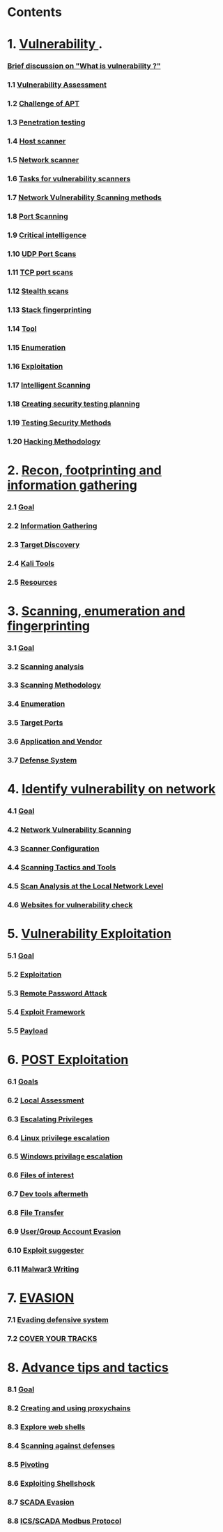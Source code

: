 # Contents
# 1. [ Vulnerability ](apt.md#1.0).
###  [ Brief discussion on "What is vulnerability ?" ](apt.md#0)
### 1.1 [ Vulnerability Assessment ](apt.md#1.1)
### 1.2 [ Challenge of APT ](apt.md#1.2)
### 1.3 [ Penetration testing ](apt.md#1.3)
### 1.4 [ Host scanner ](apt.md#1.4)
### 1.5 [ Network scanner ](apt.md#1.5)
### 1.6 [ Tasks for vulnerability scanners ](apt.md#1.6)
### 1.7 [ Network Vulnerability Scanning methods ](apt.md#1.7)
### 1.8 [ Port Scanning ](apt.md#1.8)
### 1.9 [ Critical intelligence ](apt.md#1.9)
### 1.10 [ UDP Port Scans ](apt.md#1.10)
### 1.11 [ TCP port scans](apt.md#1.11)
### 1.12 [ Stealth scans ](apt.md#1.12)
### 1.13 [ Stack fingerprinting ](apt.md#1.13)
### 1.14 [ Tool  ](apt.md#1.14)
### 1.15 [ Enumeration ](apt.md#1.15)
### 1.16 [ Exploitation ](apt.md#1.16)
### 1.17 [ Intelligent Scanning ](apt.md#1.17)
### 1.18 [ Creating security testing planning ](apt.md#1.18)
### 1.19 [ Testing Security Methods ](apt.md#1.19)
### 1.20 [ Hacking Methodology ](apt.md#1.20)
#
# 2. [ Recon, footprinting  and information gathering ](apt.md#2.0)
### 2.1 [ Goal ](apt.md#2.1)
### 2.2 [ Information Gathering ](apt.md#2.2)
### 2.3 [ Target Discovery ](apt.md#2.3)
### 2.4 [ Kali Tools ](apt.md#2.4)
### 2.5 [ Resources ](apt.md#2.5)
#
# 3. [ Scanning, enumeration and fingerprinting ](apt.md#3.0)
### 3.1 [ Goal ](apt.md#3.1)
### 3.2 [ Scanning analysis ](apt.md#3.2)
### 3.3 [ Scanning Methodology ](apt.md#3.3)
### 3.4 [ Enumeration ](apt.md#3.4)
### 3.5 [ Target Ports ](apt.md#3.5)
### 3.6 [ Application and Vendor ](apt.md#3.6)
### 3.7 [ Defense System ](apt.md#3.7)
#
# 4. [  Identify vulnerability on network ](apt.md#4.0)
### 4.1 [ Goal ](apt.md#4.1)
### 4.2 [  Network Vulnerability Scanning ](apt.md#4.2)
### 4.3 [  Scanner Configuration ](apt.md#4.3)
### 4.4 [ Scanning Tactics and Tools ](apt.md#4.4)
### 4.5 [ Scan Analysis at the Local Network Level ](apt.md#4.5)
### 4.6 [ Websites for vulnerability check ](apt.md#4.6)
#
# 5. [  Vulnerability Exploitation  ](apt.md#5.0)
### 5.1 [ Goal ](apt.md#5.1)
### 5.2 [  Exploitation ](apt.md#5.2)
### 5.3 [  Remote Password Attack ](apt.md#5.3)
### 5.4 [  Exploit Framework ](apt.md#5.4)
### 5.5 [ Payload ](apt.md#5.5)
#
# 6. [ POST Exploitation ](apt.md#6.0)
### 6.1 [ Goals ](apt.md#6.1)
### 6.2 [ Local Assessment ](apt.md#6.2)
### 6.3 [ Escalating Privileges ](apt.md#6.3)
### 6.4 [ Linux privilege escalation ](apt.md#6.4)
### 6.5 [ Windows privilage escalation ](apt.md#6.5)
### 6.6 [ Files of interest ](apt.md#6.6)
### 6.7 [  Dev tools aftermeth ](apt.md#6.7)
### 6.8 [ File Transfer ](apt.md#6.8)
### 6.9 [ User/Group Account Evasion ](apt.md#6.9)
### 6.10 [  Exploit suggester ](apt.md#6.10)
### 6.11 [ Malwar3 Writing ](apt.md#6.11)
#
# 7. [ EVASION ](apt.md#7.0)
### 7.1 [ Evading defensive system ](apt.md#7.1)
### 7.2 [ COVER YOUR TRACKS ](apt.md#7.2)
#
# 8. [ Advance tips and tactics ](apt.md#8.0)
### 8.1 [ Goal ](apt.md#8.1)
### 8.2 [ Creating and using proxychains ](apt.md#8.2)
### 8.3 [ Explore web shells ](apt.md#8.3)
### 8.4 [ Scanning  against defenses ](apt.md#8.4)
### 8.5 [ Pivoting ](apt.md#8.5)
### 8.6 [ Exploiting Shellshock ](apt.md#8.6)
### 8.7 [ SCADA Evasion ](apt.md#8.7)
### 8.8 [ ICS/SCADA Modbus Protocol](apt.md#8.8)
#
